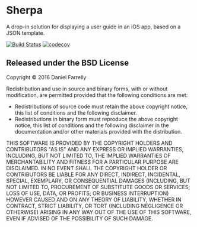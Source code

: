 # Sherpa

A drop-in solution for displaying a user guide in an iOS app, based on a JSON template.

[![Build Status](https://travis-ci.org/jellybeansoup/ios-sherpa.svg?branch=master)](https://travis-ci.org/jellybeansoup/ios-sherpa) [![codecov](https://codecov.io/gh/jellybeansoup/ios-sherpa/branch/master/graph/badge.svg)](https://codecov.io/gh/jellybeansoup/ios-sherpa)


## Released under the BSD License

Copyright © 2016 Daniel Farrelly

Redistribution and use in source and binary forms, with or without modification,
are permitted provided that the following conditions are met:

*	Redistributions of source code must retain the above copyright notice, this list
	of conditions and the following disclaimer.
*	Redistributions in binary form must reproduce the above copyright notice, this
	list of conditions and the following disclaimer in the documentation and/or
	other materials provided with the distribution.

THIS SOFTWARE IS PROVIDED BY THE COPYRIGHT HOLDERS AND CONTRIBUTORS "AS IS" AND 
ANY EXPRESS OR IMPLIED WARRANTIES, INCLUDING, BUT NOT LIMITED TO, THE IMPLIED
WARRANTIES OF MERCHANTABILITY AND FITNESS FOR A PARTICULAR PURPOSE ARE DISCLAIMED.
IN NO EVENT SHALL THE COPYRIGHT HOLDER OR CONTRIBUTORS BE LIABLE FOR ANY DIRECT,
INDIRECT, INCIDENTAL, SPECIAL, EXEMPLARY, OR CONSEQUENTIAL DAMAGES (INCLUDING,
BUT NOT LIMITED TO, PROCUREMENT OF SUBSTITUTE GOODS OR SERVICES; LOSS OF USE,
DATA, OR PROFITS; OR BUSINESS INTERRUPTION) HOWEVER CAUSED AND ON ANY THEORY OF
LIABILITY, WHETHER IN CONTRACT, STRICT LIABILITY, OR TORT (INCLUDING NEGLIGENCE
OR OTHERWISE) ARISING IN ANY WAY OUT OF THE USE OF THIS SOFTWARE, EVEN IF
ADVISED OF THE POSSIBILITY OF SUCH DAMAGE.
